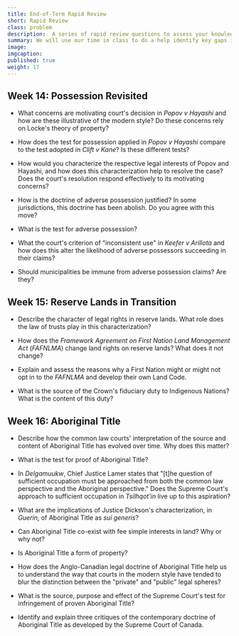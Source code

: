```yaml
---
title: End-of-Term Rapid Review
short: Rapid Review
class: problem
description:  A series of rapid review questions to assess your knowledge and understanding at the end of Winter term.
summary: We will use our time in class to do a help identify key gaps in your knowledge and understanding in the course this term, with an emphasis on the weeks since our last review. To that end, I have provided a list of "rapid review" questions for you to read and consider. I don’t suggest that you address them all in full detail. Instead, read each and consider your answer for no more than a minute or two. You can come back to these questions in more detail as part of your exam preparation--their purpose at this point is only to provide a check on what you've learned so far and to help you to discover where you can most effectively focus your studying.
image: 
imgcaption: 
published: true
weight: 17
---
```


## Week 14: Possession Revisited

- What concerns are motivating court's decision in *Popov v Hayashi* and how are these illustrative of the modern style? Do these concerns rely on Locke's theory of property?

- How does the test for possession applied in *Popov v Hayashi* compare to the test adopted in *Clift v Kane*? Is these different tests?

- How would you characterize the respective legal interests of Popov and Hayashi, and how does this characterization help to resolve the case? Does the court's resolution respond effectively to its motivating concerns? 

- How is the doctrine of adverse possession justified? In some jurisdictions, this doctrine has been abolish. Do you agree with this move? 

- What is the test for adverse possession? 

- What the court's criterion of "inconsistent use" in *Keefer v Arillota* and how does this alter the likelihood of adverse possessors succeeding in their claims? 

- Should municipalities be immune from adverse possession claims? Are they?

## Week 15: Reserve Lands in Transition

- Describe the character of legal rights in reserve lands. What role does the law of trusts play in this characterization?

- How does the *Framework Agreement on First Nation Land Management Act* (*FAFNLMA*) change land rights on reserve lands? What does it not change?

- Explain and assess the reasons why a First Nation might or might not opt in to the *FAFNLMA* and develop their own Land Code.

- What is the source of the Crown's fiduciary duty to Indigenous Nations? What is the content of this duty? 

## Week 16: Aboriginal Title

- Describe how the common law courts' interpretation of the source and content of Aboriginal Title has evolved over time. Why does this matter?

- What is the test for proof of Aboriginal Title? 

- In *Delgamuukw*, Chief Justice Lamer states that "[t]he question of sufficient occupation must be approached from both the common law perspective and the Aboriginal perspective." Does the Supreme Court's approach to sufficient occupation in *Tsilhqot'in* live up to this aspiration? 

- What are the implications of Justice Dickson's characterization, in *Guerin*, of Aboriginal Title as *sui generis*? 

- Can Aboriginal Title co-exist with fee simple interests in land? Why or why not? 

- Is Aboriginal Title a form of property? 

- How does the Anglo-Canadian legal doctrine of Aboriginal Title help us to understand the way that courts in the modern style have tended to blur the distinction between the "private" and "public" legal spheres? 

- What is the source, purpose and effect of the Supreme Court's test for infringement of proven Aboriginal Title? 

- Identify and explain three critiques of the contemporary doctrine of Aboriginal Title as developed by the Supreme Court of Canada. 